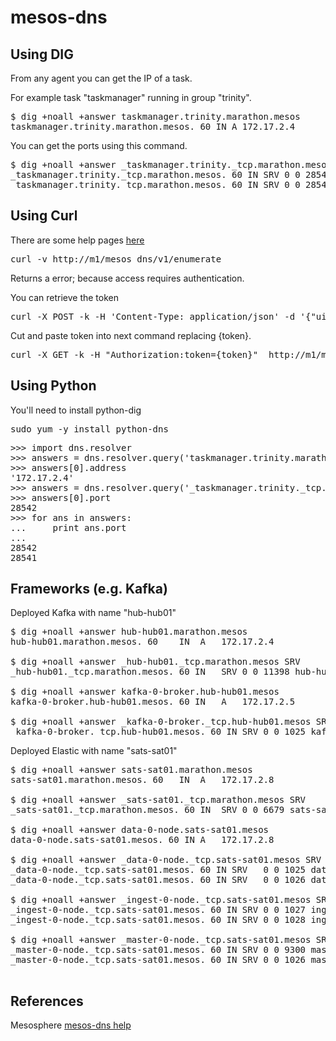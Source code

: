 # mesos-dns

## Using DIG 

From any agent you can get the IP of a task.  

For example task "taskmanager" running in group "trinity".

<pre>
$ dig +noall +answer taskmanager.trinity.marathon.mesos
taskmanager.trinity.marathon.mesos. 60 IN A	172.17.2.4
</pre>

You can get the ports using this command.

<pre>
$ dig +noall +answer _taskmanager.trinity._tcp.marathon.mesos SRV
_taskmanager.trinity._tcp.marathon.mesos. 60 IN	SRV 0 0 28541 taskmanager.trinity-51nmf-s2.marathon.mesos.
_taskmanager.trinity._tcp.marathon.mesos. 60 IN	SRV 0 0 28542 taskmanager.trinity-51nmf-s2.marathon.mesos.
</pre>


## Using Curl

There are some help pages [here](https://github.com/mesosphere/mesos-dns/blob/master/docs/docs/http.md)

<pre>
curl -v http://m1/mesos_dns/v1/enumerate 
</pre>
Returns a error; because access requires authentication.

You can retrieve the token
<pre>
curl -X POST -k -H 'Content-Type: application/json' -d '{"uid":"admin","password":"YOUR PASSWORD"}' https://m1/acs/api/v1/auth/login
</pre>

Cut and paste token into next command replacing {token}.

<pre>
curl -X GET -k -H "Authorization:token={token}"  http://m1/mesos_dns/v1/enumerate
</pre>

## Using Python

You'll need to install python-dig 

<pre>
sudo yum -y install python-dns
</pre>

<pre>
>>> import dns.resolver
>>> answers = dns.resolver.query('taskmanager.trinity.marathon.mesos', 'A')
>>> answers[0].address
'172.17.2.4'
>>> answers = dns.resolver.query('_taskmanager.trinity._tcp.marathon.mesos', 'SRV')
>>> answers[0].port
28542
>>> for ans in answers:
...     print ans.port
... 
28542
28541
</pre>


## Frameworks (e.g. Kafka)

Deployed Kafka with name "hub-hub01"

<pre>
$ dig +noall +answer hub-hub01.marathon.mesos
hub-hub01.marathon.mesos. 60	IN	A	172.17.2.4

$ dig +noall +answer _hub-hub01._tcp.marathon.mesos SRV
_hub-hub01._tcp.marathon.mesos.	60 IN	SRV	0 0 11398 hub-hub01-hoyw4-s4.marathon.mesos.

$ dig +noall +answer kafka-0-broker.hub-hub01.mesos
kafka-0-broker.hub-hub01.mesos.	60 IN	A	172.17.2.5

$ dig +noall +answer _kafka-0-broker._tcp.hub-hub01.mesos SRV
_kafka-0-broker._tcp.hub-hub01.mesos. 60 IN SRV	0 0 1025 kafka-0-broker-fy7re-s2.hub-hub01.mesos.
</pre>


Deployed Elastic with name "sats-sat01"

<pre>
$ dig +noall +answer sats-sat01.marathon.mesos
sats-sat01.marathon.mesos. 60	IN	A	172.17.2.8

$ dig +noall +answer _sats-sat01._tcp.marathon.mesos SRV
_sats-sat01._tcp.marathon.mesos. 60 IN	SRV	0 0 6679 sats-sat01-ugj8c-s1.marathon.mesos.

$ dig +noall +answer data-0-node.sats-sat01.mesos
data-0-node.sats-sat01.mesos. 60 IN	A	172.17.2.8

$ dig +noall +answer _data-0-node._tcp.sats-sat01.mesos SRV
_data-0-node._tcp.sats-sat01.mesos. 60 IN SRV	0 0 1025 data-0-node-dpzep-s1.sats-sat01.mesos.
_data-0-node._tcp.sats-sat01.mesos. 60 IN SRV	0 0 1026 data-0-node-dpzep-s1.sats-sat01.mesos.

$ dig +noall +answer _ingest-0-node._tcp.sats-sat01.mesos SRV
_ingest-0-node._tcp.sats-sat01.mesos. 60 IN SRV	0 0 1027 ingest-0-node-sjfq4-s1.sats-sat01.mesos.
_ingest-0-node._tcp.sats-sat01.mesos. 60 IN SRV	0 0 1028 ingest-0-node-sjfq4-s1.sats-sat01.mesos.

$ dig +noall +answer _master-0-node._tcp.sats-sat01.mesos SRV
_master-0-node._tcp.sats-sat01.mesos. 60 IN SRV	0 0 9300 master-0-node-jgtxj-s3.sats-sat01.mesos.
_master-0-node._tcp.sats-sat01.mesos. 60 IN SRV	0 0 1026 master-0-node-jgtxj-s3.sats-sat01.mesos.

</pre>

## References

Mesosphere [mesos-dns help](https://docs.mesosphere.com/1.9/networking/mesos-dns/service-naming/)
